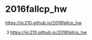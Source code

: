 # 2016fallcp_hw

https://jjc210.github.io/2016fallcp_hw

​
3
https://jjc210.github.io/2016fallcp_hw
